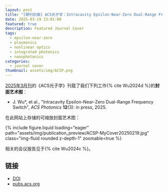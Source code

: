 ```yaml
---
layout: post
title: "[期刊封面] ACS光子学：Intracavity Epsilon-Near-Zero Dual-Range Frequency Switch"
date: 2025-03-19 13:01:00
featured: true
description: Featured Journal Cover
tags:
  - epsilon-near-zero
  - plasmonics
  - nonlinear optics
  - integrated photonics
  - nanophotonics
categories:
  - journal cover
thumbnail: assets/img/ACSP.png
---
```


[2025年3月刊](https://pubs.acs.org/toc/apchd5/12/2)的《ACS光子学》刊载了我们下列工作{% cite Wu2024d %}的**封面艺术图**：

- J. Wu\*, et al., "Intracavity Epsilon-Near-Zero Dual-Range Frequency Switch", _ACS Photonics_ **12**(3): in press, 2025.

在此网站上存储的可缩放封面艺术图：

<div class="row mt-3">
    <div class="col-sm mt-3 mt-md-0">
        {% include figure.liquid loading="eager" path="assets/img/publication_preview/ACSP-MyCover20250219.jpg" class="img-fluid rounded z-depth-1" zoomable=true %}
    </div>
</div>

相关的会议报告见于{% cite Wu2024c %}。

## 链接

- [DOI](https://doi.org/10.1021/acsphotonics.4c01322)
- [pubs.acs.org](https://pubs.acs.org/cms/10.1021/apchd5.2025.12.issue-3/asset/apchd5.2025.12.issue-3.xlargecover.jpg)
